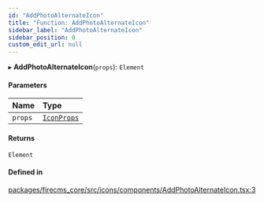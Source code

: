 ```yaml
---
id: "AddPhotoAlternateIcon"
title: "Function: AddPhotoAlternateIcon"
sidebar_label: "AddPhotoAlternateIcon"
sidebar_position: 0
custom_edit_url: null
---
```


▸ **AddPhotoAlternateIcon**(`props`): `Element`

#### Parameters

| Name | Type |
| :------ | :------ |
| `props` | [`IconProps`](../types/IconProps.md) |

#### Returns

`Element`

#### Defined in

[packages/firecms_core/src/icons/components/AddPhotoAlternateIcon.tsx:3](https://github.com/FireCMSco/firecms/blob/d45f3739/packages/firecms_core/src/icons/components/AddPhotoAlternateIcon.tsx#L3)
